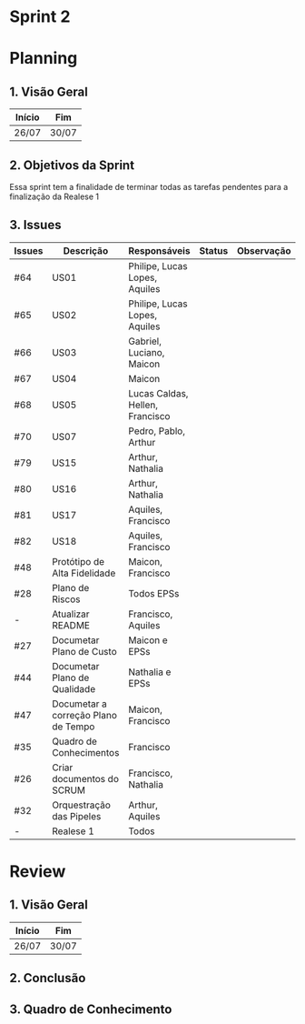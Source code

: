 # Sprint 2

# Planning

## 1. Visão Geral

| Início | Fim   |
| ------ | ----- |
| 26/07  | 30/07 |

## 2. Objetivos da Sprint

Essa sprint tem a finalidade de terminar todas as tarefas pendentes para a finalização da Realese 1

## 3. Issues

| Issues | Descrição                           | Responsáveis                    | Status | Observação |
| ------ | ----------------------------------- | ------------------------------- | ------ | ---------- |
| #64    | US01                                | Philipe, Lucas Lopes, Aquiles   |
| #65    | US02                                | Philipe, Lucas Lopes, Aquiles   |
| #66    | US03                                | Gabriel, Luciano, Maicon        |
| #67    | US04                                | Maicon                          |
| #68    | US05                                | Lucas Caldas, Hellen, Francisco |
| #70    | US07                                | Pedro, Pablo, Arthur            |
| #79    | US15                                | Arthur, Nathalia                |
| #80    | US16                                | Arthur, Nathalia                |
| #81    | US17                                | Aquiles, Francisco              |
| #82    | US18                                | Aquiles, Francisco              |
| #48    | Protótipo de Alta Fidelidade        | Maicon, Francisco               |
| #28    | Plano de Riscos                     | Todos EPSs                      |
| -      | Atualizar README                    | Francisco, Aquiles              |
| #27    | Documetar Plano de Custo            | Maicon e EPSs                   |
| #44    | Documetar Plano de Qualidade        | Nathalia e EPSs                 |
| #47    | Documetar a correção Plano de Tempo | Maicon, Francisco               |
| #35    | Quadro de Conhecimentos             | Francisco                       |
| #26    | Criar documentos do SCRUM           | Francisco, Nathalia             |
| #32    | Orquestração das Pipeles            | Arthur, Aquiles                 |
| -      | Realese 1                           | Todos                           |

# Review

## 1. Visão Geral

| Início | Fim   |
| ------ | ----- |
| 26/07  | 30/07 |

## 2. Conclusão

## 3. Quadro de Conhecimento
